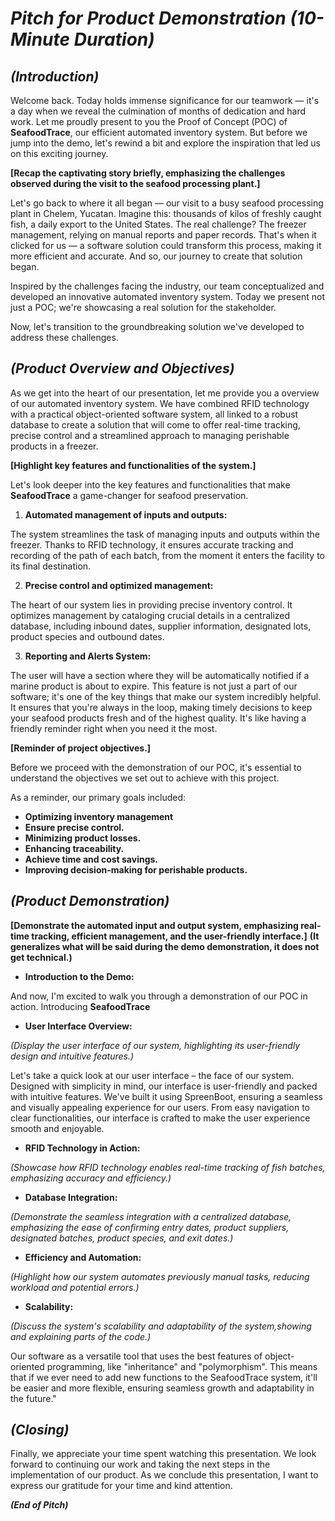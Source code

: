 # ***Pitch for Product Demonstration (10-Minute Duration)***

## ***(Introduction)***

Welcome back. Today holds immense significance for our teamwork — it's a day when we reveal the culmination of months of dedication and hard work. 
Let me proudly present to you the Proof of Concept (POC) of **SeafoodTrace**, our efficient automated inventory system. But before we jump into the demo, let's rewind a bit and explore the inspiration that led us on this exciting journey.

**[Recap the captivating story briefly, emphasizing the challenges observed during the visit to the seafood processing plant.]**

Let's go back to where it all began — our visit to a busy seafood processing plant in Chelem, Yucatan. Imagine this: thousands of kilos of freshly caught fish, a daily export to the United States. The real challenge? The freezer management, relying on manual reports and paper records. That's when it clicked for us — a software solution could transform this process, making it more efficient and accurate. And so, our journey to create that solution began.

Inspired by the challenges facing the industry, our team conceptualized and developed an innovative automated inventory system. Today we present not just a POC; we're showcasing a real solution for the stakeholder.

Now, let's transition to the groundbreaking solution we've developed to address these challenges.


## ***(Product Overview and Objectives)***

As we get into the heart of our presentation, let me provide you a overview of our automated inventory system. We have combined RFID technology with a practical object-oriented software system, all linked to a robust database to create a solution that will come to offer real-time tracking, precise control and a streamlined approach to managing perishable products in a freezer.

**[Highlight key features and functionalities of the system.]**

Let's look deeper into the key features and functionalities that make **SeafoodTrace** a game-changer for seafood preservation.

1. **Automated management of inputs and outputs:**

The system streamlines the task of managing inputs and outputs within the freezer. Thanks to RFID technology, it ensures accurate tracking and recording of the path of each batch, from the moment it enters the facility to its final destination.

2. **Precise control and optimized management:**

The heart of our system lies in providing precise inventory control. It optimizes management by cataloging crucial details in a centralized database, including inbound dates, supplier information, designated lots, product species and outbound dates.

3. **Reporting and Alerts System:**

The user will have a section where they will be automatically notified if a marine product is about to expire. This feature is not just a part of our software; it's one of the key things that make our system incredibly helpful. It ensures that you're always in the loop, making timely decisions to keep your seafood products fresh and of the highest quality. It's like having a friendly reminder right when you need it the most.

**[Reminder of project objectives.]**

Before we proceed with the demonstration of our POC, it's essential to understand the objectives we set out to achieve with this project.

As a reminder, our primary goals included:
- **Optimizing inventory management**
- **Ensure precise control.**
- **Minimizing product losses.**
- **Enhancing traceability.** 
- **Achieve time and cost savings.**
- **Improving decision-making for perishable products.**
  
## ***(Product Demonstration)***

**[Demonstrate the automated input and output system, emphasizing real-time tracking, efficient management, and the user-friendly interface.]**
**(It generalizes what will be said during the demo demonstration, it does not get technical.)**

- **Introduction to the Demo:**

And now, I'm excited to walk you through a demonstration of our POC in action. Introducing **SeafoodTrace**

- **User Interface Overview:**

*(Display the user interface of our system, highlighting its user-friendly design and intuitive features.)*

Let's take a quick look at our user interface – the face of our system. Designed with simplicity in mind, our interface is user-friendly and packed with intuitive features. We've built it using SpreenBoot, ensuring a seamless and visually appealing experience for our users. From easy navigation to clear functionalities, our interface is crafted to make the user experience smooth and enjoyable.

- **RFID Technology in Action:**

*(Showcase how RFID technology enables real-time tracking of fish batches, emphasizing accuracy and efficiency.)*

- **Database Integration:**

*(Demonstrate the seamless integration with a centralized database, emphasizing the ease of confirming entry dates, product suppliers, designated batches, product species, and exit dates.)*

- **Efficiency and Automation:**

*(Highlight how our system automates previously manual tasks, reducing workload and potential errors.)*

- **Scalability:**

*(Discuss the system's scalability and adaptability of the system,showing and explaining parts of the code.)*

Our software as a versatile tool that uses the best features of object-oriented programming, like "inheritance" and "polymorphism". This means that if we ever need to add new functions to the SeafoodTrace system, it'll be easier and more flexible, ensuring seamless growth and adaptability in the future."

## ***(Closing)***

Finally, we appreciate your time spent watching this presentation. We look forward to continuing our work and taking the next steps in the implementation of our product.
As we conclude this presentation, I want to express our gratitude for your time and kind attention.

***(End of Pitch)***
